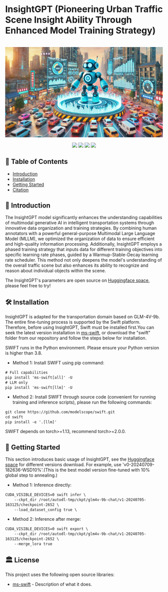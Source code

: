 # InsightGPT (Pioneering Urban Traffic Scene Insight Ability Through Enhanced Model Training Strategy)

<p align="center">
    <br>
    <img src="Resources/Visualized.png"/>
    <br>
</p>
<p align="center">
<img src="https://img.shields.io/badge/python-%E2%89%A53.8-5be.svg">
<img src="https://img.shields.io/badge/pytorch-%E2%89%A51.12%20%7C%20%E2%89%A52.0-orange.svg">
<a href="https://github.com/modelscope/modelscope/"><img src="https://img.shields.io/badge/modelscope-%E2%89%A51.9.5-5D91D4.svg"></a>
<a href="https://pypi.org/project/ms-swift/"><img src="https://badge.fury.io/py/ms-swift.svg"></a>
</p>


## 📖 Table of Contents
- [Introduction](#-introduction)
- [Installation](#%EF%B8%8F-installation)
- [Getting Started](#-getting-started)
- [Citation](#-citation)

## 📝 Introduction
The InsightGPT model significantly enhances the understanding capabilities of multimodal generative AI in intelligent transportation systems through innovative data organization and training strategies. By combining human annotators with a powerful general-purpose Multimodal Large Language Model (MLLM), we optimized the organization of data to ensure efficient and high-quality information processing. Additionally, InsightGPT employs a phased training strategy that inputs data for different training objectives into specific learning rate phases, guided by a Warmup-Stable-Decay learning rate scheduler. This method not only deepens the model's understanding of the overall traffic scene but also enhances its ability to recognize and reason about individual objects within the scene.

The InsightGPT's parameters are open source on [Huggingface space](https://huggingface.co/JinLe/InsightGPT), please feel free to try!



## 🛠️ Installation

InsightGPT is adapted for the transportation domain based on GLM-4V-9b. The entire fine-tuning process is supported by the Swift platform. Therefore, before using InsightGPT, Swift must be installed first.You can seek the latest version installation in [ms-swift](https://github.com/modelscope/ms-swift), or download the "swift" folder from our repository and follow the steps below for installation.

SWIFT runs in the Python environment. Please ensure your Python version is higher than 3.8.

- Method 1: Install SWIFT using pip command:

```shell
# Full capabilities
pip install 'ms-swift[all]' -U
# LLM only
pip install 'ms-swift[llm]' -U
```

- Method 2: Install SWIFT through source code (convenient for running training and inference scripts), please run the following commands:

```shell
git clone https://github.com/modelscope/swift.git
cd swift
pip install -e '.[llm]'
```

SWIFT depends on torch>=1.13, recommend torch>=2.0.0.


## 🚀 Getting Started

This section introduces basic usage of InsightGPT, see the [Huggingface space](https://huggingface.co/JinLe/InsightGPT) for different versions download.
For example, use 'v0-20240709-182636-WSD10%'.(This is the best model version fine-tuned with 10% global step to annealing.)

- Method 1: Inference directly:

```shell
CUDA_VISIBLE_DEVICES=0 swift infer \
    --ckpt_dir /root/autodl-tmp/ckpt/glm4v-9b-chat/v1-20240705-163125/checkpoint-2652 \
    --load_dataset_config true \
```
- Method 2: Inference after merge:

```shell
CUDA_VISIBLE_DEVICES=0 swift export \
    --ckpt_dir /root/autodl-tmp/ckpt/glm4v-9b-chat/v1-20240705-163125/checkpoint-2652 \
    --merge_lora true
```




## 🏛 License

This project uses the following open source libraries:
 
- [ms-swift](https://github.com/modelscope/ms-swift) - Description of what it does.

